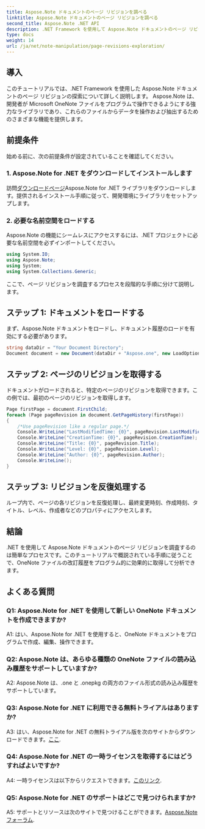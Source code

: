 ```yaml
---
title: Aspose.Note ドキュメントのページ リビジョンを調べる
linktitle: Aspose.Note ドキュメントのページ リビジョンを調べる
second_title: Aspose.Note .NET API
description: .NET Framework を使用して Aspose.Note ドキュメントのページ リビジョンを調査する方法を、ステップバイステップのガイダンスとともに学びます。
type: docs
weight: 14
url: /ja/net/note-manipulation/page-revisions-exploration/
---
```

## 導入

このチュートリアルでは、.NET Framework を使用した Aspose.Note ドキュメントのページ リビジョンの探索について詳しく説明します。 Aspose.Note は、開発者が Microsoft OneNote ファイルをプログラムで操作できるようにする強力なライブラリであり、これらのファイルからデータを操作および抽出するためのさまざまな機能を提供します。

## 前提条件

始める前に、次の前提条件が設定されていることを確認してください。

### 1. Aspose.Note for .NET をダウンロードしてインストールします

訪問[ダウンロードページ](https://releases.aspose.com/note/net/)Aspose.Note for .NET ライブラリをダウンロードします。提供されるインストール手順に従って、開発環境にライブラリをセットアップします。

### 2. 必要な名前空間をロードする

Aspose.Note の機能にシームレスにアクセスするには、.NET プロジェクトに必要な名前空間を必ずインポートしてください。

```csharp
using System.IO;
using Aspose.Note;
using System;
using System.Collections.Generic;
```

ここで、ページ リビジョンを調査するプロセスを段階的な手順に分けて説明します。

## ステップ 1: ドキュメントをロードする

まず、Aspose.Note ドキュメントをロードし、ドキュメント履歴のロードを有効にする必要があります。

```csharp
string dataDir = "Your Document Directory";
Document document = new Document(dataDir + "Aspose.one", new LoadOptions { LoadHistory = true });
```

## ステップ 2: ページのリビジョンを取得する

ドキュメントがロードされると、特定のページのリビジョンを取得できます。この例では、最初のページのリビジョンを取得します。

```csharp
Page firstPage = document.FirstChild;
foreach (Page pageRevision in document.GetPageHistory(firstPage))
{
    /*Use pageRevision like a regular page.*/
    Console.WriteLine("LastModifiedTime: {0}", pageRevision.LastModifiedTime);
    Console.WriteLine("CreationTime: {0}", pageRevision.CreationTime);
    Console.WriteLine("Title: {0}", pageRevision.Title);
    Console.WriteLine("Level: {0}", pageRevision.Level);
    Console.WriteLine("Author: {0}", pageRevision.Author);
    Console.WriteLine();
}
```

## ステップ 3: リビジョンを反復処理する

ループ内で、ページの各リビジョンを反復処理し、最終変更時刻、作成時刻、タイトル、レベル、作成者などのプロパティにアクセスします。

## 結論

.NET を使用して Aspose.Note ドキュメントのページ リビジョンを調査するのは簡単なプロセスです。このチュートリアルで概説されている手順に従うことで、OneNote ファイルの改訂履歴をプログラム的に効果的に取得して分析できます。

## よくある質問

### Q1: Aspose.Note for .NET を使用して新しい OneNote ドキュメントを作成できますか?

A1: はい、Aspose.Note for .NET を使用すると、OneNote ドキュメントをプログラムで作成、編集、操作できます。

### Q2: Aspose.Note は、あらゆる種類の OneNote ファイルの読み込み履歴をサポートしていますか?

A2: Aspose.Note は、.one と .onepkg の両方のファイル形式の読み込み履歴をサポートしています。

### Q3: Aspose.Note for .NET に利用できる無料トライアルはありますか?

A3: はい、Aspose.Note for .NET の無料トライアル版を次のサイトからダウンロードできます。[ここ](https://releases.aspose.com/).

### Q4: Aspose.Note for .NET の一時ライセンスを取得するにはどうすればよいですか?

 A4: 一時ライセンスは以下からリクエストできます。[このリンク](https://purchase.aspose.com/temporary-license/).

### Q5: Aspose.Note for .NET のサポートはどこで見つけられますか?

 A5: サポートとリソースは次のサイトで見つけることができます。[Aspose.Note フォーラム](https://forum.aspose.com/c/note/28).